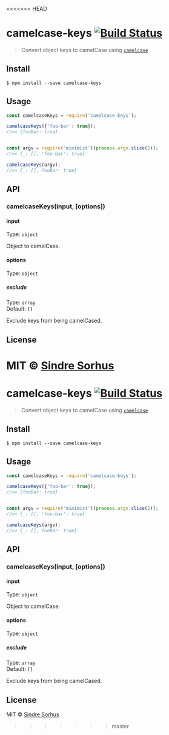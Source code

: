 <<<<<<< HEAD
# camelcase-keys [![Build Status](https://travis-ci.org/sindresorhus/camelcase-keys.svg?branch=master)](https://travis-ci.org/sindresorhus/camelcase-keys)

> Convert object keys to camelCase using [`camelcase`](https://github.com/sindresorhus/camelcase)


## Install

```
$ npm install --save camelcase-keys
```


## Usage

```js
const camelcaseKeys = require('camelcase-keys');

camelcaseKeys({'foo-bar': true});
//=> {fooBar: true}


const argv = require('minimist')(process.argv.slice(2));
//=> {_: [], 'foo-bar': true}

camelcaseKeys(argv);
//=> {_: [], fooBar: true}
```


## API

### camelcaseKeys(input, [options])

#### input

Type: `object`

Object to camelCase.

#### options

Type: `object`

##### exclude

Type: `array`  
Default: `[]`

Exclude keys from being camelCased.


## License

MIT © [Sindre Sorhus](http://sindresorhus.com)
=======
# camelcase-keys [![Build Status](https://travis-ci.org/sindresorhus/camelcase-keys.svg?branch=master)](https://travis-ci.org/sindresorhus/camelcase-keys)

> Convert object keys to camelCase using [`camelcase`](https://github.com/sindresorhus/camelcase)


## Install

```
$ npm install --save camelcase-keys
```


## Usage

```js
const camelcaseKeys = require('camelcase-keys');

camelcaseKeys({'foo-bar': true});
//=> {fooBar: true}


const argv = require('minimist')(process.argv.slice(2));
//=> {_: [], 'foo-bar': true}

camelcaseKeys(argv);
//=> {_: [], fooBar: true}
```


## API

### camelcaseKeys(input, [options])

#### input

Type: `object`

Object to camelCase.

#### options

Type: `object`

##### exclude

Type: `array`  
Default: `[]`

Exclude keys from being camelCased.


## License

MIT © [Sindre Sorhus](http://sindresorhus.com)
>>>>>>> master
